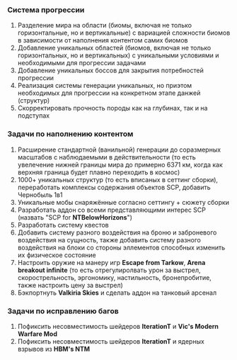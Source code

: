 ### Система прогрессии 

1. Разделение мира на области (биомы, включая не только горизонтальные, но и вертикальные) с вариацией сложности биомов в зависимости от наполнения контентом самих биомов
2. Добавление уникальных областей (биомов, включая не только горизонтальных, но и вертикальных) с уникальными условиями и необходимыми для прогрессии задачами
3. Добавление уникальных боссов для закрытия потребностей прогрессии
4. Реализация системы генерации уникальных, но приэтом необходимых для прогрессии на конкретном этапе данжей (структур)
5. Скорректировать прочность породы как на глубинах, так и на подступах

### Задачи по наполнению контентом

1. Расширение стандартной (ванильной) генерации до соразмерных масштабов с наблюдаемыми в действительности (то есть увелечение нижней границы мира до примерно 6371 км, когда как верхняя граница будет плавно переходить в космос)
2. 1000+ уникальных структур (то есть вписаных в сеттинг сборки), переработать комплексы содержания объектов SCP, добавить Чернобыль 1в1
3. Уникальные мобы снаряжённые согласно сеттингу + сюжету сборки
4. Разработать аддон со всеми представляющими интерес SCP (назвать "SCP for **NTBelowHorizons**")
5. Разработать систему квестов
6. Добавить систему разного воздействия на броню и заброневого воздействия на сущность, также добавить систему разного воздействия на блоки со стороны эллементов способных изменить их физическое состояние
7. Настроить оружие на манеру игр **Escape from Tarkow**, **Arena breakout infinite** (то есть отрегулиролвать урон за выстрел, скорострельность, эргономику, настильность, бронепробитие, также настроить цену за выстрел)
8. Бэкпортнуть **Valkiria Skies** и сделать аддон на танковый арсенал

### Задачи по исправлению багов

1. Пофиксить несовместимость шейдеров **IterationT** и **Vic's Modern Warfare Mod**
2. Пофиксить несовместимость шейдеров **IterationT** и ядерных взрывов из **HBM's NTM**
